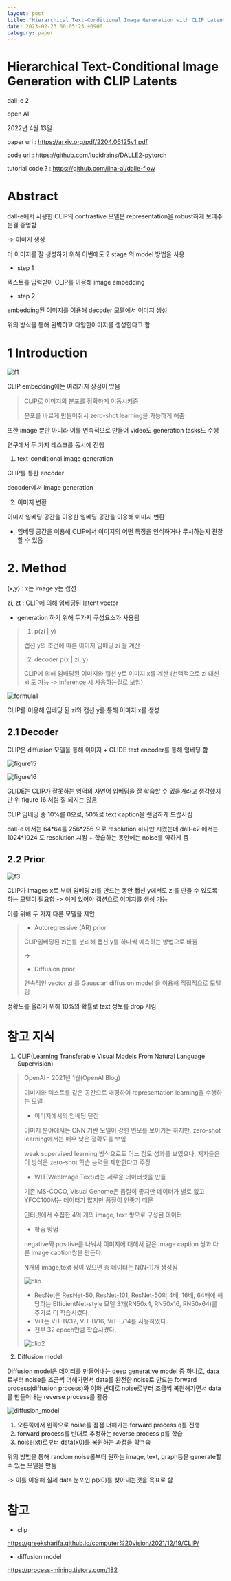 ```yaml
---
layout: post
title: "Hierarchical Text-Conditional Image Generation with CLIP Latents"
date: 2023-02-23 00:05:23 +0900
category: paper
---
```


# Hierarchical Text-Conditional Image Generation with CLIP Latents

dall-e 2

open AI

2022년 4월 13일

paper url : https://arxiv.org/pdf/2204.06125v1.pdf

code url : https://github.com/lucidrains/DALLE2-pytorch

tutorial code ? : https://github.com/jina-ai/dalle-flow

# Abstract

dall-e에서 사용한 CLIP의 contrastive 모델은 representation을 robust하게 보여주는걸 증명함

-> 이미지 생성 

더 이미지를 잘 생성하기 위해 이번에도 2 stage 의 model 방법을 사용 

- step 1

텍스트를 입력받아 CLIP를 이용해 image embedding 

- step 2

embedding된 이미지를 이용해 decoder 모델에서 이미지 생성



위의 방식을 통해 완벽하고 다양한이미지를 생성한다고 함

# 1 Introduction

![f1](\img\2023\Hierarchical_Text-Conditional_Image_Generation_with_CLIP_Latents\f1.PNG)

CLIP embedding에는 여러가지 장점이 있음

> CLIP로 이미지의 분포를 정확하게 이동시켜줌
>
> 분포를 바르게 만들어줘서 zero-shot learning을 가능하게 해줌 

또한 image 뿐만 아니라 이를 연속적으로 만들어 video도 generation tasks도 수행

연구에서 두 가지 테스크를 동시에 진행

1. text-conditional image generation

CLIP를 통한 encoder

decoder에서 image generation

2. 이미지 변환

이미지 임베딩 공간을 이용한 임베딩 공간을 이용해 이미지 변환 

+ 임베딩 공간을 이용해 CLIP에서 이미지의 어떤 특징을 인식하거나 무시하는지 관찰할 수 있음




# 2. Method

(x,y) : x는 image y는 캡션 

zi, zt : CLIP에 의해 임베딩된 latent vector

- generation 하기 위해 두가지 구성요소가 사용됨

> 1. p(zi | y)
>
> 캡션 y의 조건에 따른 이미지 임베딩 zi 을 계산
>
> 2. decoder p(x | zi, y)
>
> CLIP에 의해 임배딩된 이미지와 캡션 y로 이미지 x를 계산 (선택적으로 zi 대신 xi 도 가능  -> inference 시 사용하는걸로 보임)

![formula1](D:\src\whtngus.github.io\img\2023\Hierarchical_Text-Conditional_Image_Generation_with_CLIP_Latents\formula1.PNG)

CLIP를 이용해 임베딩 된 zi와 캡션 y를 통해 이미지 x를 생성

## 2.1 Decoder

CLIP은 diffusion 모델을 통해 이미지 + GLIDE text encoder를 통해 임베딩 함

![figure15](D:\src\whtngus.github.io\img\2023\Hierarchical_Text-Conditional_Image_Generation_with_CLIP_Latents\figure15.PNG)

![figure16](D:\src\whtngus.github.io\img\2023\Hierarchical_Text-Conditional_Image_Generation_with_CLIP_Latents\figure16.PNG)

GLIDE는 CLIP가 잘못하는 영역의 자연어 임베딩을 잘 학습할 수 있을거라고 생각했지만 위 figure 16 처럼 잘 되지는 않음 



CLIP 임베딩 중 10%를 0으로, 50%로 text caption을 랜덤하게 드랍시킴

dall-e 에서는 64\*64를 256\*256 으로 resolution 하나만 시켰는데 dall-e2 에서는 1024*1024 도 resolution 시킴 + 학습하는 동안에는 noise를 약하게 줌 



## 2.2 Prior

![f3](F:\code\whtngus.github.io\img\2023\Hierarchical_Text-Conditional_Image_Generation_with_CLIP_Latents\f3.PNG)

CLIP가 images x로 부터 임베딩 zi를 만드는 동안  캡션 y에서도 zi를 만들 수 있도록 하는 모델이 필요함 -> 이게 있어야 캡션으로 이미지를 생성 가능 

이를 위해 두 가지 다른 모델을 제안 

> - Autoregressive (AR) prior
>
> CLIP임베딩된 zi는를 분리해  캡션 y를 하나씩 예측하는 방법으로 바뀜
>
> -> 
>
> - Diffusion prior
>
> 연속적인 vector zi 를 Gaussian diffusion model 을 이용해 직접적으로 모델링

정확도를 올리기 위해 10%의 확률로 text 정보를 drop 시킴 


















# 참고 지식

1. CLIP(Learning Transferable Visual Models From Natural Language Supervision)

>  OpenAI - 2021년 1월(OpenAI Blog)
>
>  
>
>  이미지와 텍스트를 같은 공간으로 매핑하여 representation learning을 수행하는 모델 
>
>  - 이미지에서의 임베딩 단점 
>
>  이미지 분야에서는 CNN 기반 모델이 강한 면모를 보이기는 하지만, zero-shot learning에서는 매우 낮은 정확도를 보임
>
>  weak supervised learning 방식으로도 어느 정도 성과를 보였으나, 저자들은 이 방식은 zero-shot 학습 능력을 제한한다고 주장
>
>  - WIT(WebImage Text)라는 세로운 데이터셋을 만듦
>
>  기존 MS-COCO, Visual Genome은 품질이 좋지만 데이터가 별로 없고 YFCC100M는 데이터가 많지만 품질이 안좋기 때문 
>
>  인터넷에서 수집한 4억 개의 image, text 쌍으로 구성된 데이터
>
>  - 학습 방법
>
>  negative와 positive를 나눠서 이미지에 대해서 같은 image caption 쌍과 다른 image caption쌍을 만든다.
>
>  N개의 image,text 쌍이 있으면 총 데이터는 N(N-1)개 생성됨 
>
>  ![clip](F:\code\whtngus.github.io\img\2023\Hierarchical_Text-Conditional_Image_Generation_with_CLIP_Latents\clip.PNG)
>
>  - ResNet은 ResNet-50, ResNet-101, ResNet-50의 4배, 16배, 64배에 해당하는 EfficientNet-style 모델 3개(RN50x4, RN50x16, RN50x64)를 추가로 더 학습시켰다.
>  - ViT는 ViT-B/32, ViT-B/16, ViT-L/14를 사용하였다.
>  - 전부 32 epoch만큼 학습시켰다.
>
>  ![clip2](F:\code\whtngus.github.io\img\2023\Hierarchical_Text-Conditional_Image_Generation_with_CLIP_Latents\clip2.PNG)

2. Diffusion model

Diffusion model은 데이터를 만들어내는 deep generative model 중 하나로, data로부터 noise를 조금씩 더해가면서 data를 완전한 noise로 만드는 forward process(diffusion process)와 이와 반대로 noise로부터 조금씩 복원해가면서 data를 만들어내는 reverse process를 활용

![diffusion_model](D:\src\whtngus.github.io\img\2023\Hierarchical_Text-Conditional_Image_Generation_with_CLIP_Latents\diffusion_model.PNG)

1. 오른쪽에서 왼쪽으로 noise를 점점 더해가는 forward process q를 진행
2. forward process를 반대로 추정하는 reverse process p를 학습
3. noise(xt)로부터 data(x0)를 복원하는 과정을 학ㄱ습 

위의 방법을 통해 random noise롤부터 원하는 image, text, graph등을 generate할 수 있는 모델을 만듦 

-> 이를 이용해 실제 data 분포인 p(x0)를 찾아내는것을 목표로 함 













# 참고

- clip

https://greeksharifa.github.io/computer%20vision/2021/12/19/CLIP/

- diffusion model

https://process-mining.tistory.com/182